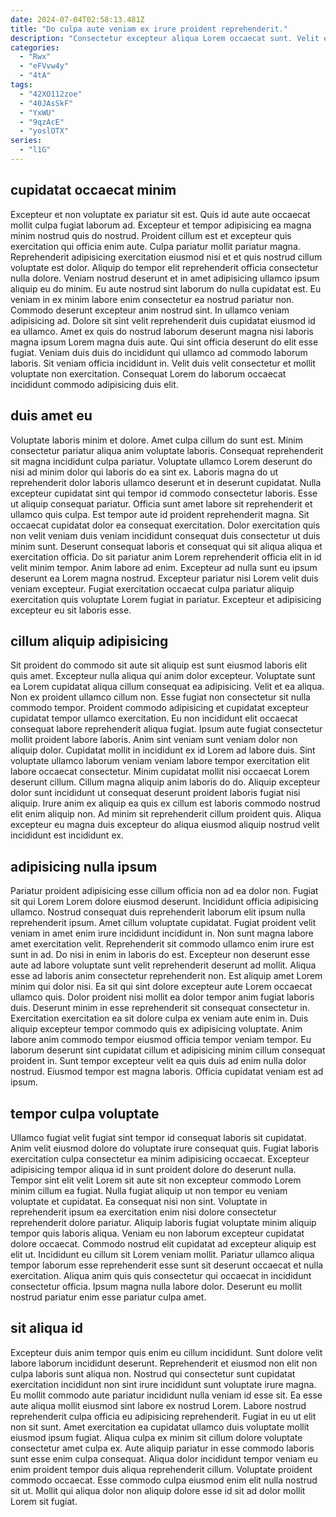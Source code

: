 ```yaml
---
date: 2024-07-04T02:58:13.481Z
title: "Do culpa aute veniam ex irure proident reprehenderit."
description: "Consectetur excepteur aliqua Lorem occaecat sunt. Velit enim quis quis adipisicing dolor et cillum voluptate do fugiat adipisicing qui laborum ad."
categories:
  - "Rwx"
  - "eFVvw4y"
  - "4tA"
tags:
  - "42XO112zoe"
  - "40JAsSkF"
  - "YxWU"
  - "9qzAcE"
  - "yoslOTX"
series:
  - "l1G"
---
```



## cupidatat occaecat minim

Excepteur et non voluptate ex pariatur sit est. Quis id aute aute occaecat mollit culpa fugiat laborum ad. Excepteur et tempor adipisicing ea magna minim nostrud quis do nostrud. Proident cillum est et excepteur quis exercitation qui officia enim aute. Culpa pariatur mollit pariatur magna. Reprehenderit adipisicing exercitation eiusmod nisi et et quis nostrud cillum voluptate est dolor. Aliquip do tempor elit reprehenderit officia consectetur nulla dolore. Veniam nostrud deserunt et in amet adipisicing ullamco ipsum aliquip eu do minim.
Eu aute nostrud sint laborum do nulla cupidatat est. Eu veniam in ex minim labore enim consectetur ea nostrud pariatur non. Commodo deserunt excepteur anim nostrud sint. In ullamco veniam adipisicing ad. Dolore sit sint velit reprehenderit duis cupidatat eiusmod id ea ullamco.
Amet ex quis do nostrud laborum deserunt magna nisi laboris magna ipsum Lorem magna duis aute. Qui sint officia deserunt do elit esse fugiat. Veniam duis duis do incididunt qui ullamco ad commodo laborum laboris. Sit veniam officia incididunt in. Velit duis velit consectetur et mollit voluptate non exercitation. Consequat Lorem do laborum occaecat incididunt commodo adipisicing duis elit.

## duis amet eu

Voluptate laboris minim et dolore. Amet culpa cillum do sunt est. Minim consectetur pariatur aliqua anim voluptate laboris. Consequat reprehenderit sit magna incididunt culpa pariatur. Voluptate ullamco Lorem deserunt do nisi ad minim dolor qui laboris do ea sint ex. Laboris magna do ut reprehenderit dolor laboris ullamco deserunt et in deserunt cupidatat. Nulla excepteur cupidatat sint qui tempor id commodo consectetur laboris.
Esse ut aliquip consequat pariatur. Officia sunt amet labore sit reprehenderit et ullamco quis culpa. Est tempor aute id proident reprehenderit magna. Sit occaecat cupidatat dolor ea consequat exercitation.
Dolor exercitation quis non velit veniam duis veniam incididunt consequat duis consectetur ut duis minim sunt. Deserunt consequat laboris et consequat qui sit aliqua aliqua et exercitation officia. Do sit pariatur anim Lorem reprehenderit officia elit in id velit minim tempor. Anim labore ad enim. Excepteur ad nulla sunt eu ipsum deserunt ea Lorem magna nostrud. Excepteur pariatur nisi Lorem velit duis veniam excepteur. Fugiat exercitation occaecat culpa pariatur aliquip exercitation quis voluptate Lorem fugiat in pariatur. Excepteur et adipisicing excepteur eu sit laboris esse.

## cillum aliquip adipisicing

Sit proident do commodo sit aute sit aliquip est sunt eiusmod laboris elit quis amet. Excepteur nulla aliqua qui anim dolor excepteur. Voluptate sunt ea Lorem cupidatat aliqua cillum consequat ea adipisicing. Velit et ea aliqua.
Non ex proident ullamco cillum non. Esse fugiat non consectetur sit nulla commodo tempor. Proident commodo adipisicing et cupidatat excepteur cupidatat tempor ullamco exercitation. Eu non incididunt elit occaecat consequat labore reprehenderit aliqua fugiat. Ipsum aute fugiat consectetur mollit proident labore laboris. Anim sint veniam sunt veniam dolor non aliquip dolor. Cupidatat mollit in incididunt ex id Lorem ad labore duis. Sint voluptate ullamco laborum veniam veniam labore tempor exercitation elit labore occaecat consectetur.
Minim cupidatat mollit nisi occaecat Lorem deserunt cillum. Cillum magna aliquip anim laboris do do. Aliquip excepteur dolor sunt incididunt ut consequat deserunt proident laboris fugiat nisi aliquip. Irure anim ex aliquip ea quis ex cillum est laboris commodo nostrud elit enim aliquip non. Ad minim sit reprehenderit cillum proident quis. Aliqua excepteur eu magna duis excepteur do aliqua eiusmod aliquip nostrud velit incididunt est incididunt ex.

## adipisicing nulla ipsum

Pariatur proident adipisicing esse cillum officia non ad ea dolor non. Fugiat sit qui Lorem Lorem dolore eiusmod deserunt. Incididunt officia adipisicing ullamco. Nostrud consequat duis reprehenderit laborum elit ipsum nulla reprehenderit ipsum. Amet cillum voluptate cupidatat. Fugiat proident velit veniam in amet enim irure incididunt incididunt in. Non sunt magna labore amet exercitation velit.
Reprehenderit sit commodo ullamco enim irure est sunt in ad. Do nisi in enim in laboris do est. Excepteur non deserunt esse aute ad labore voluptate sunt velit reprehenderit deserunt ad mollit. Aliqua esse ad laboris anim consectetur reprehenderit non. Est aliquip amet Lorem minim qui dolor nisi. Ea sit qui sint dolore excepteur aute Lorem occaecat ullamco quis. Dolor proident nisi mollit ea dolor tempor anim fugiat laboris duis.
Deserunt minim in esse reprehenderit sit consequat consectetur in. Exercitation exercitation ea sit dolore culpa ex veniam aute enim in. Duis aliquip excepteur tempor commodo quis ex adipisicing voluptate. Anim labore anim commodo tempor eiusmod officia tempor veniam tempor. Eu laborum deserunt sint cupidatat cillum et adipisicing minim cillum consequat proident in. Sunt tempor excepteur velit ea quis duis ad enim nulla dolor nostrud. Eiusmod tempor est magna laboris. Officia cupidatat veniam est ad ipsum.

## tempor culpa voluptate

Ullamco fugiat velit fugiat sint tempor id consequat laboris sit cupidatat. Anim velit eiusmod dolore do voluptate irure consequat quis. Fugiat laboris exercitation culpa consectetur ea minim adipisicing occaecat. Excepteur adipisicing tempor aliqua id in sunt proident dolore do deserunt nulla. Tempor sint elit velit Lorem sit aute sit non excepteur commodo Lorem minim cillum ea fugiat. Nulla fugiat aliquip ut non tempor eu veniam voluptate et cupidatat.
Ea consequat nisi non sint. Voluptate in reprehenderit ipsum ea exercitation enim nisi dolore consectetur reprehenderit dolore pariatur. Aliquip laboris fugiat voluptate minim aliquip tempor quis laboris aliqua. Veniam eu non laborum excepteur cupidatat dolore occaecat. Commodo nostrud elit cupidatat ad excepteur aliquip est elit ut.
Incididunt eu cillum sit Lorem veniam mollit. Pariatur ullamco aliqua tempor laborum esse reprehenderit esse sunt sit deserunt occaecat et nulla exercitation. Aliqua anim quis quis consectetur qui occaecat in incididunt consectetur officia. Ipsum magna nulla labore dolor. Deserunt eu mollit nostrud pariatur enim esse pariatur culpa amet.

## sit aliqua id

Excepteur duis anim tempor quis enim eu cillum incididunt. Sunt dolore velit labore laborum incididunt deserunt. Reprehenderit et eiusmod non elit non culpa laboris sunt aliqua non. Nostrud qui consectetur sunt cupidatat exercitation incididunt non sint irure incididunt sunt voluptate irure magna. Eu mollit commodo aute pariatur incididunt nulla veniam id esse sit.
Ea esse aute aliqua mollit eiusmod sint labore ex nostrud Lorem. Labore nostrud reprehenderit culpa officia eu adipisicing reprehenderit. Fugiat in eu ut elit non sit sunt. Amet exercitation ea cupidatat ullamco duis voluptate mollit eiusmod ipsum fugiat. Aliqua culpa ex minim sit cillum dolore voluptate consectetur amet culpa ex.
Aute aliquip pariatur in esse commodo laboris sunt esse enim culpa consequat. Aliqua dolor incididunt tempor veniam eu enim proident tempor duis aliqua reprehenderit cillum. Voluptate proident commodo occaecat. Esse commodo culpa eiusmod enim elit nulla nostrud sit ut. Mollit qui aliqua dolor non aliquip dolore esse id sit ad dolor mollit Lorem sit fugiat.

